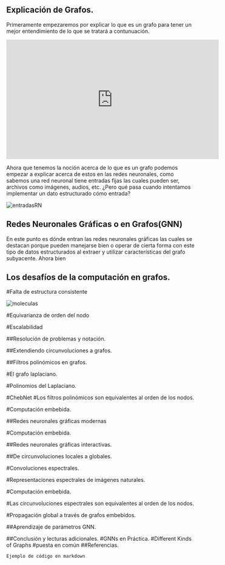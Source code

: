 ## Explicación de Grafos.

Primeramente empezaremos por explicar lo que es un grafo para tener un mejor entendimiento de lo que se tratará a contunuación.
<p align ="center"><iframe width="560" height="315" src="https://www.youtube.com/embed/-DTWroWMB3Q" title="YouTube video player" frameborder="0" allow="accelerometer; autoplay; clipboard-write; encrypted-media; gyroscope; picture-in-picture" allowfullscreen></iframe></p>

Ahora que tenemos la noción acerca de lo que es un grafo podemos empezar a explicar acerca de estos en las redes neuronales, como sabemos una red neuronal tiene entradas fijas las cuales pueden ser, archivos como imágenes, audios, etc.
¿Pero qué pasa cuando intentamos implementar un dato estructurado cómo entrada?

![entradasRN](https://user-images.githubusercontent.com/65386838/173957546-4e9c7b22-1de4-4d4c-98c0-69248de14e89.PNG)

## Redes Neuronales Gráficas o en Grafos(GNN)
En este punto es dónde entran las redes neuronales gráficas las cuales se destacan porque pueden manejarse bien o operar de cierta forma con este tipo de datos estructurados al extraer y utilizar características del grafo subyacente.
Ahora bien 

## Los desafíos de la computación en grafos.
#Falta de estructura consistente

![moleculas](https://user-images.githubusercontent.com/65386838/173958401-3b87fccd-e293-4ae3-90c6-40adcbbceb38.PNG)

#Equivarianza de orden del nodo

#Escalabilidad

##Resolución de problemas y notación.

##Extendiendo circunvoluciones a grafos.

##Filtros polinómicos en grafos.

#El grafo laplaciano.

#Polinomios del Laplaciano.

#ChebNet
#Los filtros polinómicos son equivalentes al orden de los nodos.

#Computación embebida.

##Redes neuronales gráficas modernas

#Computación embebida.

##Redes neuronales gráficas interactivas.

##De circunvoluciones locales a globales.

#Convoluciones espectrales.

#Representaciones espectrales de imágenes naturales.

#Computación embebida.

#Las circunvoluciones espectrales son equivalentes al orden de los nodos.

#Propagación global a través de grafos embebidos.

##Aprendizaje de parámetros GNN.

##Conclusión y lecturas adicionales.
#GNNs en Práctica.
#Different Kinds of Graphs
#puesta en común
##Referencias.



```markdown
Ejemplo de código en markdown

```


